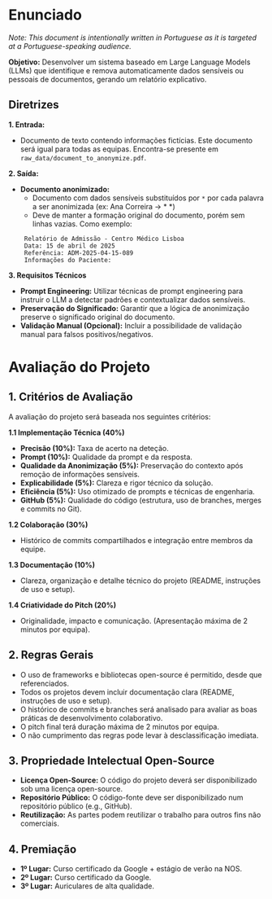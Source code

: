 # Enunciado

*Note: This document is intentionally written in Portuguese as it is targeted at a Portuguese-speaking audience.*

**Objetivo:** Desenvolver um sistema baseado em Large Language Models (LLMs) que identifique e remova automaticamente dados sensíveis ou pessoais de documentos, gerando um relatório explicativo.

## Diretrizes

**1. Entrada:** 
   * Documento de texto contendo informações fictícias. Este documento será igual para todas as equipas. Encontra-se presente em `raw_data/document_to_anonymize.pdf`.

**2. Saída:**

* **Documento anonimizado:** 
   * Documento com dados sensíveis substituídos por `*` por cada palavra a ser anonimizada (ex: Ana Correira -> * *)
   * Deve de manter a formação original do documento, porém sem linhas vazias. Como exemplo:
   ````text
    Relatório de Admissão - Centro Médico Lisboa
    Data: 15 de abril de 2025
    Referência: ADM-2025-04-15-089
    Informações do Paciente:
    ````

**3. Requisitos Técnicos**

* **Prompt Engineering:** Utilizar técnicas de prompt engineering para instruir o LLM a detectar padrões e contextualizar dados sensíveis.
* **Preservação do Significado:** Garantir que a lógica de anonimização preserve o significado original do documento.
* **Validação Manual (Opcional):** Incluir a possibilidade de validação manual para falsos positivos/negativos.


# Avaliação do Projeto

## 1. Critérios de Avaliação

A avaliação do projeto será baseada nos seguintes critérios:

**1.1 Implementação Técnica (40%)**

* **Precisão (10%):** Taxa de acerto na deteção.
* **Prompt (10%):** Qualidade da prompt e da resposta.
* **Qualidade da Anonimização (5%):** Preservação do contexto após remoção de informações sensíveis.
* **Explicabilidade (5%):** Clareza e rigor técnico da solução.
* **Eficiência (5%):** Uso otimizado de prompts e técnicas de engenharia.
* **GitHub (5%):** Qualidade do código (estrutura, uso de branches, merges e commits no Git).


**1.2 Colaboração (30%)**

* Histórico de commits compartilhados e integração entre membros da equipe.


**1.3 Documentação (10%)**

* Clareza, organização e detalhe técnico do projeto (README, instruções de uso e setup).


**1.4 Criatividade do Pitch (20%)**

* Originalidade, impacto e comunicação.  (Apresentação máxima de 2 minutos por equipa).


## 2. Regras Gerais

* O uso de frameworks e bibliotecas open-source é permitido, desde que referenciados.
* Todos os projetos devem incluir documentação clara (README, instruções de uso e setup).
* O histórico de commits e branches será analisado para avaliar as boas práticas de desenvolvimento colaborativo.
* O pitch final terá duração máxima de 2 minutos por equipa.
* O não cumprimento das regras pode levar à desclassificação imediata.


## 3. Propriedade Intelectual Open-Source

* **Licença Open-Source:** O código do projeto deverá ser disponibilizado sob uma licença open-source.
* **Repositório Público:** O código-fonte deve ser disponibilizado num repositório público (e.g., GitHub).
* **Reutilização:** As partes podem reutilizar o trabalho para outros fins não comerciais.


## 4. Premiação

* **1º Lugar:** Curso certificado da Google + estágio de verão na NOS.
* **2º Lugar:** Curso certificado da Google.
* **3º Lugar:** Auriculares de alta qualidade.
